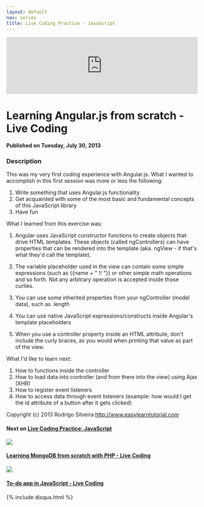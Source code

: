 ```yaml
---
layout: default
nav: series
title: Live Coding Practice - JavaScript
---
```


<div class="container">
    <div class="row mt grid">
        <div class="mt"></div>
        <div class="row" style="margin-bottom: 20px;">
            <div class="col-sm-push-1 col-sm-10 col-md-push-2 col-md-8">
                <div class="video-container">
                    <iframe width="100%" src="https://www.youtube.com/embed/iZd6UImTP0g" frameborder="0" allowfullscreen></iframe>
                </div>
            </div>
            <div class="clearfix"></div>
            <div class="col-md-8">
                <h1>Learning Angular.js from scratch - Live Coding</h1>
                <h4>Published on Tuesday, July 30, 2013</h4>
                <h3>Description</h3>
                <p>This was my very first coding experience with Angular.js. What I wanted to accomplish in this first session was more or less the following:

1. Write something that uses Angular.js functionality
2. Get acquainted with some of the most basic and fundamental concepts of this JavaScript library
3. Have fun

What I learned from this exercise was:

1. Angular uses JavaScript constructor functions to create objects that drive HTML templates. These objects (called ngControllers) can have properties that can be rendered into the template (aka. ngView - if that's what they'd call the template).

2. The variable placeholder used in the view can contain some simple expressions (such as {{name + " !! "}} or other simple math operations and so forth. Not any arbitrary operation is accepted inside those curlies.

3. You can use some inherited properties from your ngController (model data), such as .length

4. You can use native JavaScript expressions/constructs inside Angular's template placeholders

5. When you use a controller property inside an HTML attribute, don't include the curly braces, as you would when printing that value as part of the view.

What I'd like to learn next:

1. How to functions inside the controller
2. How to load data into controller (and from there into the view) using Ajax (XHR)
3. How to register event listeners
4. How to access data through event listeners (example: how would I get the id attribute of a button after it gets clicked)

Copyright (c) 2013 Rodrigo Silveira http://www.easylearntutorial.com</p>
            </div>
            <div class="col-md-4">
                <h4>Next on <a href="/series/live-coding-practice-javascript">Live Coding Practice: JavaScript</a></h4><div class="row" style="margin-bottom: 20px">
            <div class="col-md-6">
                <a href="/series/live-coding-practice-javascript/learning-mongodb-from-scratch-with-php-live-coding">
                    <img src="/img/blank.gif" data-echo="https://i.ytimg.com/vi/RQcQ5tvb5E8/hqdefault.jpg" class="img-responsive" />
                </a>
            </div>
            <div class="col-md-6">
                <h4>
                    <a href="/series/live-coding-practice-javascript/learning-mongodb-from-scratch-with-php-live-coding">Learning MongoDB from scratch with PHP - Live Coding</a>
                </h4>
            </div>
        </div><div class="row" style="margin-bottom: 20px">
            <div class="col-md-6">
                <a href="/series/live-coding-practice-javascript/to-do-app-in-javascript-live-coding">
                    <img src="/img/blank.gif" data-echo="https://i.ytimg.com/vi/dHtyDron5ik/hqdefault.jpg" class="img-responsive" />
                </a>
            </div>
            <div class="col-md-6">
                <h4>
                    <a href="/series/live-coding-practice-javascript/to-do-app-in-javascript-live-coding">To-do app in JavaScript - Live Coding</a>
                </h4>
            </div>
        </div>
            </div>
            <div class="col-md-8">
                {% include disqus.html %}
            </div>
        </div>
    </div>
    <div class="row mt grid"></div>
</div>
